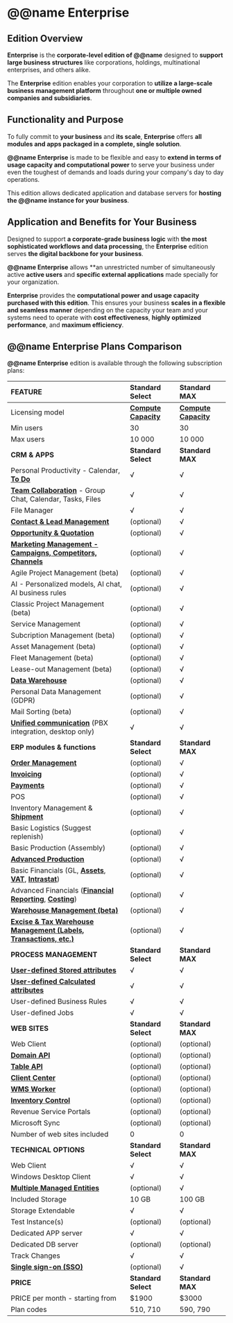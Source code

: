 # @@name Enterprise

## Edition Overview

**Enterprise** is the **corporate-level edition of @@name** designed to **support large business structures** like corporations, holdings, multinational enterprises, and others alike.  

The **Enterprise** edition enables your corporation to **utilize a large-scale business management platform** throughout **one or multiple owned companies and subsidiaries**.  

## Functionality and Purpose

To fully commit to **your business** and **its scale**, **Enterprise** offers **all modules and apps packaged in a complete, single solution**.  

**@@name Enterprise** is made to be flexible and easy to **extend in terms of usage capacity and computational power** to serve your business under even the toughest of demands and loads during your company's day to day operations.  

This edition allows dedicated application and database servers for **hosting the @@name instance for your business**.  

## Application and Benefits for Your Business

Designed to support **a corporate-grade business logic** with **the most sophisticated workflows and data processing**, the **Enterprise** edition serves **the digital backbone for your business**.  

**@@name Enterprise** allows **an unrestricted number of simultaneously active **active users** and **specific external applications** made specially for your organization.  

**Enterprise** provides the **computational power and usage capacity purchased with this edition**. 
This ensures your business **scales in a flexible and seamless manner** depending on the capacity your team and your systems need to operate with **cost effectiveness**, **highly optimized performance**, and **maximum efficiency**.  

## @@name Enterprise Plans Comparison

**@@name Enterprise** edition is available through the following subscription plans:  

|**FEATURE**|**Standard Select**|**Standard MAX**|
|:----|:----|:----|
|Licensing model|**[Compute Capacity](~/information/licensing/core-licensing.md)**|**[Compute Capacity](~/information/licensing/core-licensing.md)**|
|Min users|30|30|
|Max users|10 000|10 000|
|**CRM & APPS**|**Standard Select**|**Standard MAX**|
|Personal Productivity - Calendar, **[To Do](~/features/my-apps/todo.md)**|√|√|
|**[Team Collaboration](~/features/my-apps/team-collaboration.md)** - Group Chat, Calendar, Tasks, Files|√|√|
|File Manager|√|√|
|**[Contact & Lead Management](~/features/crm/presales.md)**|(optional)|√|
|**[Opportunity & Quotation](~/features/crm/presales.md)**|(optional)|√|
|**[Marketing Management - Campaigns, Competitors, Channels](~/features/crm/marketing.md)**|(optional)|√|
|Agile Project Management (beta)|(optional)|√|
|AI - Personalized models, AI chat, AI business rules|(optional)|√|
|Classic Project Management (beta)|(optional)|√|
|Service Management|(optional)|√|
|Subcription Management (beta)|(optional)|√|
|Asset Management (beta)|(optional)|√|
|Fleet Management (beta)|(optional)|√|
|Lease-out Management (beta)|(optional)|√|
|**[Data Warehouse](~/features/applications/data-warehouse.md)**|(optional)|√|
|Personal Data Management (GDPR)|(optional)|√|
|Mail Sorting (beta)|(optional)|√|
|**[Unified communication](~/features/crm/unified-communications.md)** (PBX integration, desktop only)|√|√|
|**ERP modules & functions**|**Standard Select**|**Standard MAX**|
|**[Order Management](~/features/crm/sales.md)**|(optional)|√|
|**[Invoicing](~/features/crm/invoicing.md)**|(optional)|√|
|**[Payments](~/features/financials/payments.md)**|(optional)|√|
|POS|(optional)|√|
|Inventory Management & **[Shipment](~/features/logistics/shipment.md)**|(optional)|√|
|Basic Logistics (Suggest replenish)|(optional)|√|
|Basic Production (Assembly)|(optional)|√|
|**[Advanced Production](~/features/production/index.md)**|(optional)|√|
|Basic Financials (GL, **[Assets](~/features/financials/fixed-assets.md)**, **[VAT](~/features/financials/vat-reporting.md)**, **[Intrastat](~/features/financials/intrastat-reporting.md)**)|(optional)|√|
|Advanced Financials (**[Financial Reporting](~/features/financials/financial-analysis.md)**, **[Costing](~/features/financials/costs.md)**)|(optional)|√|
|**[Warehouse Management (beta)](~/features/logistics/warehouse-management.md)**|(optional)|√|
|**[Excise & Tax Warehouse Management (Labels, Transactions, etc.)](~/features/financials/excise.md)**|(optional)|√|
|**PROCESS MANAGEMENT**|**Standard Select**|**Standard MAX**|
|**[User-defined Stored attributes](~/features/system/stored-attributes.md)**|√|√|
|**[User-defined Calculated attributes](~/features/system/calculated-attributes.md)**|√|√|
|User-defined Business Rules|√|√|
|User-defined Jobs|√|√|
|**WEB SITES**|**Standard Select**|**Standard MAX**|
|Web Client|(optional)|(optional)|
|**[Domain API](https://docs.erp.net/dev/domain-api/index.html)**|(optional)|(optional)|
|**[Table API](https://docs.erp.net/dev/topics/table-api/index.html)**|(optional)|(optional)|
|**[Client Center](~/features/crm/client-center.md)**|(optional)|(optional)|
|**[WMS Worker](~/features/logistics/wms-worker.md)**|(optional)|(optional)|
|**[Inventory Control](~/features/logistics/inventory-control.md)**|(optional)|(optional)|
|Revenue Service Portals|(optional)|(optional)|
|Microsoft Sync|(optional)|(optional)|
|Number of web sites included|0|0|
|**TECHNICAL OPTIONS**|**Standard Select**|**Standard MAX**|
|Web Client|√|√|
|Windows Desktop Client|√|√|
|**[Multiple Managed Entities](~/features/general/multi-company.md)**|(optional)|√|
|Included Storage|10 GB|100 GB|
|Storage Extendable|√|√|
|Test Instance(s)|(optional)|(optional)|
|Dedicated APP server|√|√|
|Dedicated DB server|(optional)|(optional)|
|Track Changes|√|√|
|**[Single sign-on (SSO)](~/features/integrations/sso-microsoft-entra-id-login.md)**|(optional)|√|
|**PRICE**|**Standard Select**|**Standard MAX**|
|PRICE per month - starting from|$1900|$3000|
|Plan codes|510, 710|590, 790|
